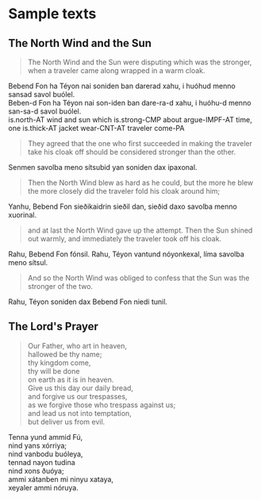 # Sample texts

## The North Wind and the Sun

> The North Wind and the Sun were disputing which was the stronger, when a traveler came along wrapped in a warm cloak.

Bebend Fon ha Téyon nai soniden ban darerad xahu, i huóhud menno sansad savol buólel.\
Beben-d Fon ha Téyon nai son-iden ban dare-ra-d xahu, i huóhu-d menno san-sa-d savol buólel.\
is.north-AT wind and sun which is.strong-CMP about argue-IMPF-AT time, one is.thick-AT jacket wear-CNT-AT traveler come-PA

> They agreed that the one who first succeeded in making the traveler take his cloak off should be considered stronger than the other.

Senmen savolba meno sítsubid yan soniden dax ipaxonal.

> Then the North Wind blew as hard as he could, but the more he blew the more closely did the traveler fold his cloak around him;

Yanhu, Bebend Fon sieðikaidrin sieðil dan, sieðid daxo savolba menno xuorinal.

> and at last the North Wind gave up the attempt. Then the Sun shined out warmly, and immediately the traveler took off his cloak.

Rahu, Bebend Fon fónsil. Rahu, Téyon vantund nóyonkexal, líma savolba meno sítsul.

> And so the North Wind was obliged to confess that the Sun was the stronger of the two.

Rahu, Téyon soniden dax Bebend Fon niedi tunil.

## The Lord's Prayer

> Our Father, who art in heaven,\
> hallowed be thy name;\
> thy kingdom come,\
> thy will be done\
> on earth as it is in heaven.\
> Give us this day our daily bread,\
> and forgive us our trespasses,\
> as we forgive those who trespass against us;\
> and lead us not into temptation,\
> but deliver us from evil.

Tenna yund ammid Fú,\
nind yans xórriya;\
nind vanbodu buóleya,\
tennad nayon tudina\
nind xons ðuóya;\
ammi xátanben mi ninyu xataya,\
xeyaler ammi nóruya.

